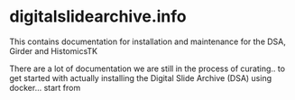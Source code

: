 # digitalslidearchive.info
This contains documentation for installation and maintenance for the DSA, Girder and HistomicsTK

There are a lot of documentation we are still in the process of curating.. to get started with actually installing the Digital Slide Archive (DSA) using docker... start from [](https://github.com/DigitalSlideArchive/digitalslidearchive.info/blob/master/DSA_Girder_Installation/DSA_Installation.md)
